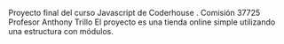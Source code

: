 Proyecto final del curso Javascript de Coderhouse .
Comisión 37725
Profesor Anthony Trillo
El proyecto es una tienda online simple utilizando una estructura con módulos.